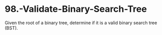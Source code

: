 # 98.-Validate-Binary-Search-Tree
Given the root of a binary tree, determine if it is a valid binary search tree (BST).
